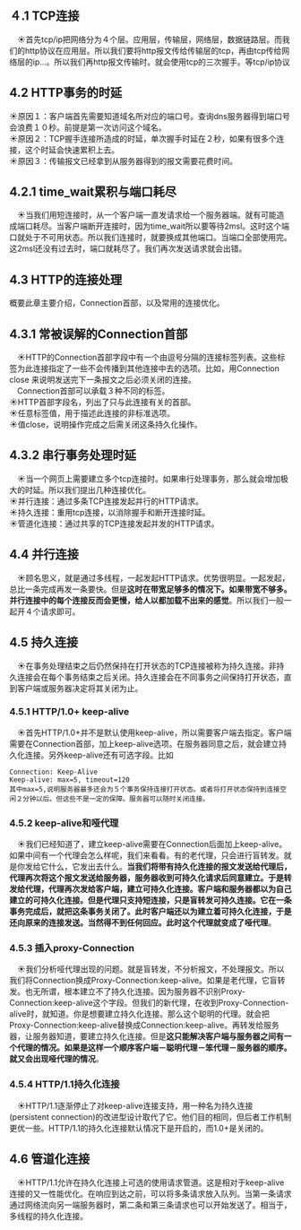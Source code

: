 ## ４.1 TCP连接
&emsp;&#9728;首先tcp/ip把网络分为４个层。应用层，传输层，网络层，数据链路层。而我们的http协议在应用层。所以我们要将http报文传给传输层的tcp，再由tcp传给网络层的ip...。所以我们再http报文传输时。就会使用tcp的三次握手。等tcp/ip协议
## 4.2 HTTP事务的时延
&#9728;原因１：客户端首先需要知道域名所对应的端口号。查询dns服务器得到端口号会浪费１０秒。前提是第一次访问这个域名。  
&#9728;原因２：TCP握手连接所造成的时延，单次握手时延在２秒，如果有很多个连接，这个时延会快速累积上去。  
&#9728;原因３：传输报文已经拿到从服务器得到的报文需要花费时间。  
## 4.2.1 time_wait累积与端口耗尽  
&emsp;&#9728;当我们用短连接时，从一个客户端一直发请求给一个服务器端。就有可能造成端口耗尽。当客户端断开连接时，因为time_wait所以要等待2msl。这时这个端口就处于不可用状态。所以我们连接时，就要换成其他端口。当端口全部使用完。这2msl还没有过去时，端口就耗尽了。我们再次发送请求就会出错。  
## 4.3 HTTP的连接处理  
概要此章主要介绍，Connection首部，以及常用的连接优化。
## 4.3.1 常被误解的Connection首部
&emsp;&#9728;HTTP的Connection首部字段中有一个由逗号分隔的连接标签列表。这些标签为此连接指定了一些不会传播到其他连接中去的选项。比如，用Connection close 来说明发送完下一条报文之后必须关闭的连接。  
&emsp;Connection首部可以承载３种不同的标签。  
&#9728;HTTP首部字段名，列出了只与此连接有关的首部。  
&#9728;任意标签值，用于描述此连接的非标准选项。  
&#9728;值close，说明操作完成之后需关闭这条持久化操作。  
## 4.3.2 串行事务处理时延  
&emsp;&#9728;当一个网页上需要建立多个tcp连接时。如果串行处理事务，那么就会增加极大的时延。所以我们提出几种连接优化。  
&#9728;并行连接：通过多条TCP连接发起并行的HTTP请求。  
&#9728;持久连接：重用tcp连接，以消除握手和断开连接时延。  
&#9728;管道化连接：通过共享的TCP连接发起并发的HTTP请求。  
## 4.4 并行连接
&emsp;&#9728;顾名思义，就是通过多线程，一起发起HTTP请求。优势很明显。一起发起，总比一条完成再发一条要快。但是**这时在带宽足够多的情况下。如果带宽不够多。并行连接中的每个连接反而会更慢，给人以都加载不出来的感觉**。所以我们一般一起开４个请求即可。  
## 4.5 持久连接
&emsp;&#9728;在事务处理结束之后仍然保持在打开状态的TCP连接被称为持久连接。非持久连接会在每个事务结束之后关闭。持久连接会在不同事务之间保持打开状态，直到客户端或服务器决定将其关闭为止。  
### 4.5.1 HTTP/1.0+ keep-alive
&emsp;&#9728;首先HTTP/1.0+并不是默认使用keep-alive，所以需要客户端去指定。客户端需要在Connection首部，加上keep-alive选项。在服务器同意之后，就会建立持久化连接。另外keep-alive还有可选字段。比如
```
Connection: Keep-Alive
Keep-alive: max=5, timeout=120
其中max=5,说明服务器最多还会为５个事务保持连接打开状态。或者将打开状态保持到连接空闲２分钟以后。但这些不是一定的保障。服务器可以随时关闭连接。
```
### 4.5.2 keep-alive和哑代理
&emsp;&#9728;我们已经知道了，建立keep-alive需要在Connection后面加上keep-alive。如果中间有一个代理会怎么样呢，我们来看看。有的老代理，只会进行盲转发。就是你发给它什么，它发出去什么。**当我们将带有持久化连接的报文发送给代理后，代理再次将这个报文发送给服务器，服务器收到可持久化请求后同意建立。于是转发给代理，代理再次发给客户端，建立可持久化连接。客户端和服务器都以为自己建立的可持久化连接。但是代理只支持短连接，只是盲转发可持久连接。它在一条事务完成后，就把这条事务关闭了。此时客户端还以为建立着可持久化连接，于是还向原来的连接发送。当然得不到任何回应。此时这个代理就变成了哑代理**。
### 4.5.3 插入proxy-Connection
&emsp;&#9728;我们分析哑代理出现的问题。就是盲转发，不分析报文，不处理报文。所以我们将Connection换成Proxy-Connection:keep-alive。如果是老代理，它盲转发。也无所谓，根本建立不了持久化连接。因为服务器不识别Proxy-Connection:keep-alive这个字段。但我们的新代理，在收到Proxy-Connection-alive时，就知道。你是想要建立持久化连接。那么这个聪明的代理。就会把Proxy-Connection:keep-alive替换成Connection:keep-alive。再转发给服务器，让服务器知道，要建立持久化连接。但是**这只能解决客户端与服务器之间有一个代理的情况。如果是这样一个顺序客户端－聪明代理－笨代理－服务器的顺序。就又会出现哑代理的情况**。
### 4.5.4 HTTP/1.1持久化连接
&emsp;&#9728;HTTP/1.1逐渐停止了对keep-alive连接支持，用一种名为持久连接(persistent connection)的改进型设计取代了它。他们目的相同，但后者工作机制更优一些。HTTP/1.1的持久化连接默认情况下是开启的，而1.0+是关闭的。
## 4.6 管道化连接
&emsp;&#9728;HTTP/1.1允许在持久化连接上可选的使用请求管道。这是相对于keep-alive连接的又一性能优化。在响应到达之前，可以将多条请求放入队列。当第一条请求通过网络流向另一端服务器时，第二条和第三条请求也可以开始发送了。相当于，多线程的持久化连接。























